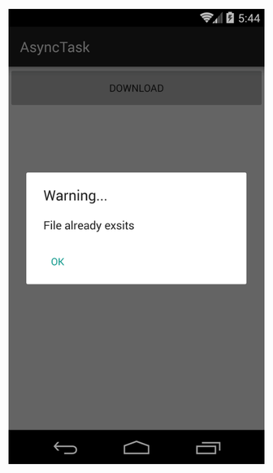 ![alt tag](https://github.com/WeRockStar/Android-AsyncTask-Example/blob/master/device-2558-09-02-164437.png)